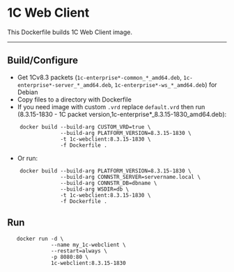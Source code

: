 # 1C Web Client

This Dockerfile builds 1C Web Client image.

---

## Build/Configure

* Get 1Cv8.3 packets (`1c-enterprise*-common_*_amd64.deb`, `1c-enterprise*-server_*_amd64.deb`, `1c-enterprise*-ws_*_amd64.deb`) for Debian
* Copy files to a directory with Dockerfile
* If you need image with custom `.vrd` replace `default.vrd` then run (8.3.15-1830 - 1C packet version,1c-enterprise*_8.3.15-1830_amd64.deb):

```shell
    docker build --build-arg CUSTOM_VRD=true \
                 --build-arg PLATFORM_VERSION=8.3.15-1830 \
                 -t 1c-webclient:8.3.15-1830 \
                 -f Dockerfile .
```
* Or run:

```shell
    docker build --build-arg PLATFORM_VERSION=8.3.15-1830 \
                 --build-arg CONNSTR_SERVER=servername.local \
                 --build-arg CONNSTR_DB=dbname \
                 --build-arg WSDIR=db \
                 -t 1c-webclient:8.3.15-1830 \
                 -f Dockerfile .
```

## Run

```shell
   docker run -d \
              --name my_1c-webclient \
              --restart=always \
              -p 8080:80 \
              1c-webclient:8.3.15-1830
```

